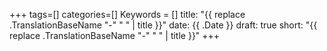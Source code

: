 +++
tags=[]
categories=[]
Keywords = []
title: "{{ replace .TranslationBaseName "-" " " | title }}"
date: {{ .Date }}
draft: true
short: "{{ replace .TranslationBaseName "-" " " | title }}"
+++
